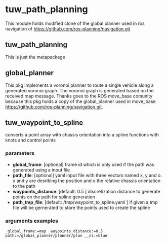 # tuw_path_planning
This module holds modified clone of the global planner used in ros navigation of https://github.com/ros-planning/navigation.git 
## tuw_path_planning
This is just the metapackage
## global_planner
This pkg implements a voronoi planner to route a single vehicle along a generated voronoi graph. 
    The voronoi graph is generated based on the received map message. 
    Thanks goes to the ROS move_base comunity because this pkg holds a copy of the global_planner used in move_base https://github.com/ros-planning/navigation.git. 
## tuw_waypoint_to_spline
converts a point array with chassis orientation into a spline functions with knots and control points
### parameters
- __global_frame__: [optional] frame id which is only used if the path was generated using a input file
- __path_file__: [optional] yaml input file with three vectors named x, y and o. x and y are desribing the position and o the relative chassis orientation to the path 
- __waypoints_distance__: [default: 0.5 ] discretization distance to generate points on the path for spline generation
- __path_tmp_file__: [default: /tmp/waypoint_to_spline.yaml ] if given a tmp file will be gernerated to store the points used to create the spline

### arguments examples
```
_global_frame:=map _waypoints_distance:=0.5 path:=/global_planner/planner/plan __ns:=blue
```
